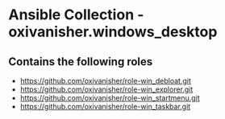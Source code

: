 # Ansible Collection - oxivanisher.windows_desktop

## Contains the following roles
* https://github.com/oxivanisher/role-win_debloat.git
* https://github.com/oxivanisher/role-win_explorer.git
* https://github.com/oxivanisher/role-win_startmenu.git
* https://github.com/oxivanisher/role-win_taskbar.git
